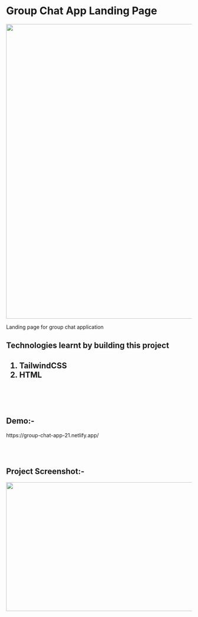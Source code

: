 <h1>Group Chat App Landing Page</h1>
<img src="https://res.cloudinary.com/dpvxflhvr/image/upload/v1628098566/group-chat-app-landing-page_laqdfu.png" width="800px"/>

Landing page for group chat application

<h2>Technologies learnt by building this project<h2>
  <ol>
    <li>TailwindCSS</li>
    <li>HTML</li>
  </ol>

<br></br>
  <h2>Demo:-</h2>
  https://group-chat-app-21.netlify.app/
  
<br></br>
<h2>Project Screenshot:-</h2>
<img src="https://res.cloudinary.com/dpvxflhvr/image/upload/v1628099051/Screenshot_2021-08-04_231308_qm2io8.png" width="600px" height="350px"/>
